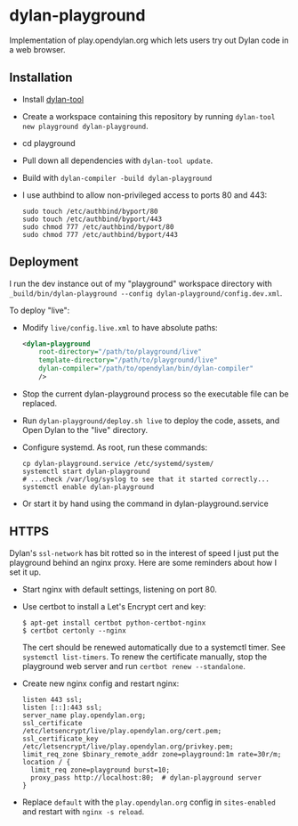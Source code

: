 # dylan-playground

Implementation of play.opendylan.org which lets users try out Dylan code in a
web browser.

## Installation

* Install [dylan-tool](http://github.com/cgay/dylan-tool)
* Create a workspace containing this repository by running `dylan-tool new playground dylan-playground`.
* cd playground
* Pull down all dependencies with `dylan-tool update`.
* Build with `dylan-compiler -build dylan-playground`
* I use authbind to allow non-privileged access to ports 80 and 443:

  ```shell
  sudo touch /etc/authbind/byport/80
  sudo touch /etc/authbind/byport/443
  sudo chmod 777 /etc/authbind/byport/80
  sudo chmod 777 /etc/authbind/byport/443
  ```

## Deployment

I run the dev instance out of my "playground" workspace directory with
`_build/bin/dylan-playground --config dylan-playground/config.dev.xml`.

To deploy "live":

* Modify `live/config.live.xml` to have absolute paths:

  ```xml
  <dylan-playground
      root-directory="/path/to/playground/live"
      template-directory="/path/to/playground/live"
      dylan-compiler="/path/to/opendylan/bin/dylan-compiler"
      />
  ```

* Stop the current dylan-playground process so the executable file can be
  replaced.

* Run `dylan-playground/deploy.sh live` to deploy the code, assets, and Open
  Dylan to the "live" directory.

* Configure systemd. As root, run these commands:

  ```shell
  cp dylan-playground.service /etc/systemd/system/
  systemctl start dylan-playground
  # ...check /var/log/syslog to see that it started correctly...
  systemctl enable dylan-playground
  ```

* Or start it by hand using the command in dylan-playground.service

## HTTPS

Dylan's `ssl-network` has bit rotted so in the interest of speed I just put the
playground behind an nginx proxy. Here are some reminders about how I set it
up.

* Start nginx with default settings, listening on port 80.

* Use certbot to install a Let's Encrypt cert and key:
  ```shell
  $ apt-get install certbot python-certbot-nginx
  $ certbot certonly --nginx
  ```

  The cert should be renewed automatically due to a systemctl timer. See
  `systemctl list-timers`.  To renew the certificate manually, stop the
  playground web server and run `certbot renew --standalone`.

* Create new nginx config and restart nginx:
  ```
  listen 443 ssl;
  listen [::]:443 ssl;
  server_name play.opendylan.org;
  ssl_certificate     /etc/letsencrypt/live/play.opendylan.org/cert.pem;
  ssl_certificate_key /etc/letsencrypt/live/play.opendylan.org/privkey.pem;
  limit_req_zone $binary_remote_addr zone=playground:1m rate=30r/m;
  location / {
    limit_req zone=playground burst=10;
    proxy_pass http://localhost:80;  # dylan-playground server
  }
  ```

* Replace `default` with the `play.opendylan.org` config in `sites-enabled` and
  restart with `nginx -s reload`.

